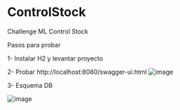 # ControlStock
Challenge ML Control Stock

Pasos para probar 

1- Instalar H2 y levantar proyecto

2- Probar http://localhost:8080/swagger-ui.html
![image](https://user-images.githubusercontent.com/57541171/146427708-7babad62-c7d5-4291-836a-acef96202e2a.png)


3- Esquema DB

![image](https://user-images.githubusercontent.com/57541171/146362663-7d8ed175-bc3e-49f8-ad79-93197870f431.png)
